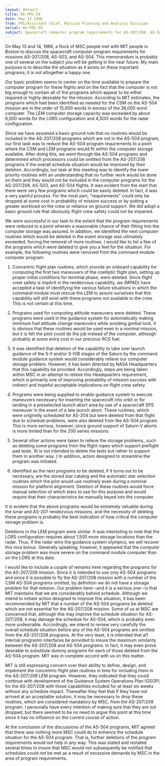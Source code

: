 ```yaml
---
layout: default
title: 66-FM1-59
date: May 12 1966
from: FM1/Assistant Chief, Mission Planning and Analysis Division
serial: 66-FM1-59
subject: Spacecraft computer program requirements for AS-207/208, AS-503, and AS-504
---
```

On May 13 and 14, 1966, a flock of MSC people met with MIT people in
Boston to discuss the spacecraft computer program requirements for missions
AS-207/208, AS-503, and AS-504. This memorandum is probably one
of several on the subject you will be getting in the near future. My
main purpose is to describe the situation as it exists on these important
programs; it is not altogether a happy one.

Our basic problem seems to center on the time available to prepare the
computer program for these flights and on the fact that the computer
is not big enough to contain all of the programs which appear to be either
required or highly desirable for the mtssion. According to MIT estimates,
the programs which had been identified as needed for the CSM on the AS-504 
mission are in the order of 15,000 words in excess of the 36,000
word computer. The LEM computer storage capacity was exceeded by about
6,000 words for the LORS configuration and 4,5OO words for the radar configuration.

Since we have assumed a basic ground rule that no routines would be included 
in the AS-207/208 programs which are not in the AS-504 program,
our first task was to reduce the AS-504 program requirements to a point
where the CSM and LEM programs would fit within the computer storage
available. After doing this, we went through tbe AS-504 programs and
determined which processors could be omitted from the AS-207/208 programs 
if the overall schedule situation would be improved by their deletion. 
Accordingly, our task at this meeting was to identify the lower
priority routines with an understanding that no further work would be
done on them and they would not be included in the computer programs
for the AS-207/208, AS-503, and AS-504 flights. It was evident from
the start that there were very few programs which could be easily deleted. 
In fact, it was a very painful process. For the most part,
"requirements" could only be dropped at some cost in probability of
mission success or by putting a greater workload on the crew or reliance
on ground support. We did adopt a basic ground rule that obviously
flight crew safety could not be impaired.

We were successful in our task to the extent that the program requirements 
were reduced to a point wherein a reasonable chance of their fitting 
into the computer storage was assured. In addition, we identified
the next computer routines which would be deleted in the event storage
was ultimately exceeded, forcing the removal of more routines. I would
like to list a few of the programs which were deleted to give you a
feel for the situation. For example, the following routines were removed 
from the command module computer program:

1. Concentric flight plan routines, which provide an onboard capability 
for computing the first two maneuvers of the coelliptic flight
plan, setting up proper initial conditions for termlnal phase, were deleted. 
Since flight crew safety is implicit in the rendezvous capability,
we (MPAD) have accepted a task of identifying the various failure situations 
in which the command module must rescue the LEM to assure ourselves
that this capability will still exist with these programs not available
to the crew. This is not certain at this time.

2. Programs used for computing attitude maneuvers were deleted.
These programs were used in the guidance system for automatically making
minimum fuel attitude change maneuvers while avoiding gimbal lock. It
is obvious that these routines would be used even in a nominal mission,
but it is felt the pilot could do the job instead of the computer, although 
probably at some extra cost in our precious RCS fuel.

3. It was identified that deletion of the capability to take over
launch guidance of the S-II and/or S-IVB stages of the Saturn by the
command module guidance system would considerably relieve our computer
storage problem. However, it has been directed by NASA Headquarters
that this capability be provided. Accordingly, steps are being taken
within MSC in an attempt to relieve this Headquarters requirement, which
is primarily one of improving probability of mtssion success with indirect 
and hopeful acceptable implications on flight crew safety.

4. Programs were being supplied to enable guidance system to execute 
maneuvers necessary for inserting the spacecraft into orbit or
for landing in a preselected launch abort area by use of a spacecraft
SPS maneuver in the event of a late launch abort. These routines, which
were origlnelly scheduled for AS-204 but were deleted from that flight
due to schedule problems, were also deleted from the AS-504 program.
This is more serious, however, since ground support of Saturn V aborts
is more limited than for the 200 series missions.

5. Several other actions were taken to relieve the storage problems_
such as deleting some programs from the flight ropes which support preflight 
pad tests. (It is not intended to delete the tests but rather
to support them in another way. ) In addition, action designed to streamline 
the program was initiated.

6. Identified as the next programs to be deleted, if it turns out
to be necessary, are the stored star catalog and the automatic star selection 
routines which the pilot would use routinely even during a nominal 
mission for platform alignment. Deletion of these routines would
force manual selection of which stars to use for this purpose and would
require that their characteristics be manually keyed into the computer.

It is evident that the above programs would be extremely valuable during
the lunar and AS-207 rendezvous missions, and the necessity of deleting
these programs is probably the best indication of how critical the computer 
storage problem is.

Deletions in the LEM program were similar. It was interesting to note
that the LORS configuration requires about 1,500 more storage locations
than the radar. Thus, if the radar wins the guidance system olympics,
we will recover this nice bonus. Generally speaking, however, it appeared 
that the computer storage problem was more severe on the command
module computer than on the LORS at this date.

I would like to include a couple of remarks here regarding the programs
for the AS-207/208 mission. Since it is intended to use only AS-504
programs and since it is possible to fly the AS-207/208 mission with a
number of the CSM AS-504 programs omitted, by definition we do not have
a storage problem for that mission. Our problem here--and it is a serious 
one--is that MIT maintains that we are considerably behind schedule.
Although we intend to initiate action designed to improve this situation,
it bas been recommended by MIT that a number of the AS-504 programs
be deleted which are not essential for the AS-207/208 mission. Some of
us at MSC are concerned that, although this may improve the schedule
situation for AS-207/208, it may damage the schedule for AS-504, which
is probably even more undesirable. Accordingly, we intend to review
very carefully the overall schedule situation before any of the AS-504
programs are omitted from the AS-207/208 programs. At the very least,
it is intended that al1 internal programm interfaces be provided to insure 
the maximum similarity between the AS-207/208 and AS-504 programs.
In fact, it may even prove desirable to substitute dummy programs for
each of those deleted from the AS-504 program. MIT was in complete accord 
with us on this matter.

MIT is still expressing concern over their ability to define, design,
and implement the concentric flight plan routines in time for including
them in the AS-207/208 LEM program. However, they indicated that they
could continue with development of the Guidance System Operations Plan
(GSOP) for the AS-207/208 with those capabilities included for at least
six weeks without any schedule impact. Thereafter they feel that if
they have not arrived at an acceptable solution, it may be necessary
to drop these routines, which are considered mandatory by MSC, from
the AS-207/208 program. I personally have every intention of making
sure that they are not dropped, but there seemed to be no need to argue
this point at this time since it has no influence on the current course
of action.

At the conclusion of the discussions of the AS-504 programs, MIT agreed
that there was nothing more MSC could do to enhance the schedule situation 
for the AS-504 program. That is, further deletions of the program requirements 
would not help in any way. This was stated and restated
several times to insure that MSC would not subsequently be notified
that schedules could not be met as a result of excessive demands by
MSC in the area of program requirements.

